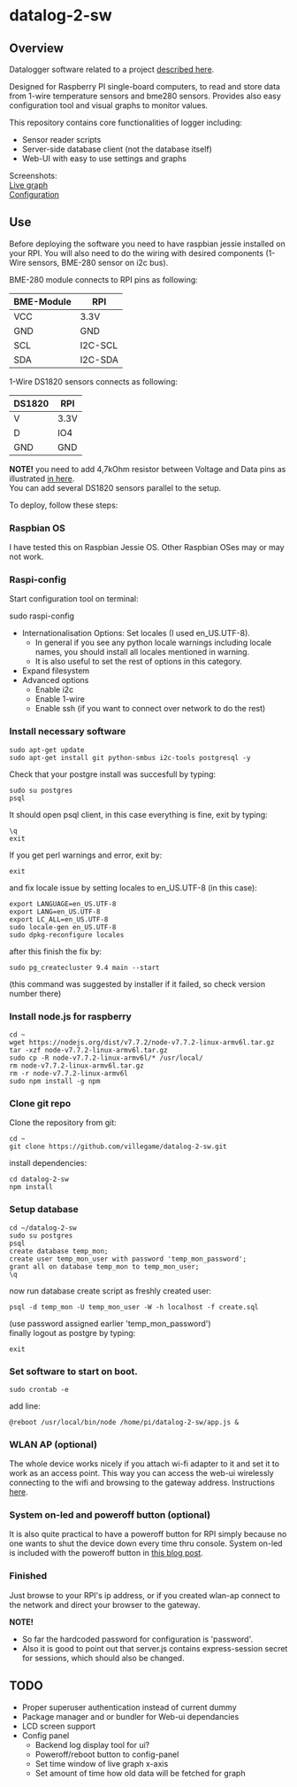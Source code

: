 # datalog-2-sw

## Overview

Datalogger software related to a project [described here](https://villegame.wordpress.com/projects/data-monitoring/portable-temperature-and-humidity-measuring-application-project/).

Designed for Raspberry PI single-board computers, to read and store data from 1-wire temperature sensors and bme280 sensors. Provides also easy configuration tool and visual graphs to monitor values.

This repository contains core functionalities of logger including:
* Sensor reader scripts
* Server-side database client (not the database itself)
* Web-UI with easy to use settings and graphs

Screenshots:  
[Live graph](https://villegame.files.wordpress.com/2018/03/live1.png)  
[Configuration](https://villegame.files.wordpress.com/2018/03/config1.png)  

## Use

Before deploying the software you need to have raspbian jessie installed on your RPI. You will also need to do the wiring with desired components (1-Wire sensors, BME-280 sensor on i2c bus).

BME-280 module connects to RPI pins as following:  

| BME-Module | RPI     |
| ---------- | ------- |
| VCC        | 3.3V    |
| GND        | GND     |
| SCL        | I2C-SCL |
| SDA        | I2C-SDA |  

1-Wire DS1820 sensors connects as following: 

| DS1820 | RPI  |
| ------ | ---- |
| V      | 3.3V |
| D      | IO4  |
| GND    | GND  |

**NOTE!** you need to add 4,7kOhm resistor between Voltage and Data pins as illustrated [in here](https://villegame.files.wordpress.com/2018/03/1w.png).  
You can add several DS1820 sensors parallel to the setup.  

To deploy, follow these steps:

### Raspbian OS

I have tested this on Raspbian Jessie OS. Other Raspbian OSes may or may not work. 

### Raspi-config 

Start configuration tool on terminal:

sudo raspi-config
* Internationalisation Options: Set locales (I used en_US.UTF-8).
  * In general if you see any python locale warnings including locale names, you should install all locales mentioned in warning.
  * It is also useful to set the rest of options in this category.
* Expand filesystem
* Advanced options
  * Enable i2c
  * Enable 1-wire
  * Enable ssh (if you want to connect over network to do the rest)

### Install necessary software

```
sudo apt-get update  
sudo apt-get install git python-smbus i2c-tools postgresql -y
```

Check that your postgre install was succesfull by typing:  

```
sudo su postgres  
psql  
```

It should open psql client, in this case everything is fine, exit by typing:  

```
\q  
exit  
```

If you get perl warnings and error, exit by:  

```
exit  
```

and fix locale issue by setting locales to en_US.UTF-8 (in this case):  

```
export LANGUAGE=en_US.UTF-8  
export LANG=en_US.UTF-8  
export LC_ALL=en_US.UTF-8  
sudo locale-gen en_US.UTF-8  
sudo dpkg-reconfigure locales  
```

after this finish the fix by:  

```
sudo pg_createcluster 9.4 main --start  
```

(this command was suggested by installer if it failed, so check version number there)


### Install node.js for raspberry

```
cd ~  
wget https://nodejs.org/dist/v7.7.2/node-v7.7.2-linux-armv6l.tar.gz  
tar -xzf node-v7.7.2-linux-armv6l.tar.gz  
sudo cp -R node-v7.7.2-linux-armv6l/* /usr/local/  
rm node-v7.7.2-linux-armv6l.tar.gz  
rm -r node-v7.7.2-linux-armv6l  
sudo npm install -g npm  
```

### Clone git repo

Clone the repository from git:  

```
cd ~  
git clone https://github.com/villegame/datalog-2-sw.git  
```

install dependencies:  

```
cd datalog-2-sw  
npm install  
```

### Setup database

```
cd ~/datalog-2-sw
sudo su postgres  
psql  
create database temp_mon;  
create user temp_mon_user with password 'temp_mon_password';  
grant all on database temp_mon to temp_mon_user;  
\q  
```

now run database create script as freshly created user:

```
psql -d temp_mon -U temp_mon_user -W -h localhost -f create.sql  
```

(use password assigned earlier 'temp_mon_password')  
finally logout as postgre by typing:  

```
exit  
```


### Set software to start on boot.

```
sudo crontab -e  
```

add line:  

```
@reboot /usr/local/bin/node /home/pi/datalog-2-sw/app.js &  
```

### WLAN AP (optional)

The whole device works nicely if you attach wi-fi adapter to it and set it to work as an access point. This way you can access the web-ui wirelessly connecting to the wifi and browsing to the gateway address.
Instructions [here](https://learn.adafruit.com/setting-up-a-raspberry-pi-as-a-wifi-access-point/install-software).

### System on-led and poweroff button (optional)

It is also quite practical to have a poweroff button for RPI simply because no one wants to shut the device down every time thru console. System on-led is included with the poweroff button in [this blog post](https://villegame.wordpress.com/2016/12/05/portable-temp-humidity-reader-part-ii/).

### Finished

Just browse to your RPI's ip address, or if you created wlan-ap connect to the network and direct your browser to the gateway.

**NOTE!**
* So far the hardcoded password for configuration is 'password'.
* Also it is good to point out that server.js contains express-session secret for sessions, which should also be changed.

## TODO
* Proper superuser authentication instead of current dummy
* Package manager and or bundler for Web-ui dependancies
* LCD screen support  
* Config panel
  * Backend log display tool for ui?
  * Poweroff/reboot button to config-panel
  * Set time window of live graph x-axis
  * Set amount of time how old data will be fetched for graph
